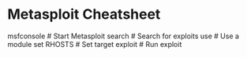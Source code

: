 # Metasploit Cheatsheet

msfconsole                # Start Metasploit
search <exploit>          # Search for exploits
use <module>              # Use a module
set RHOSTS <target>       # Set target
exploit                   # Run exploit
